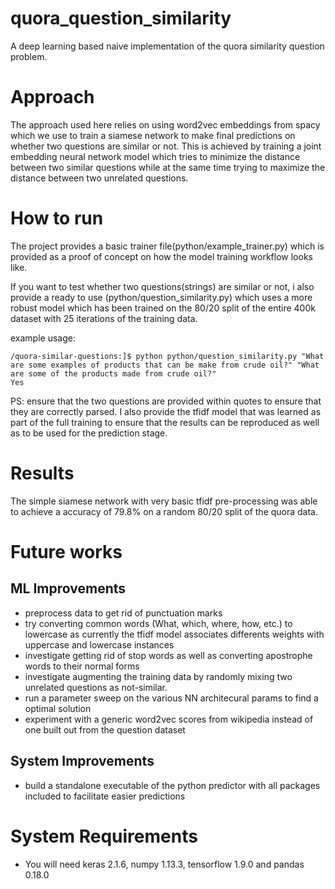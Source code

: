 # quora_question_similarity
A deep learning based naive implementation of the quora similarity question problem.

# Approach
The approach used here relies on using word2vec embeddings from spacy which we use to train a siamese network to make final predictions on whether two questions are similar or not. This is achieved by training a joint embedding neural network model which tries to minimize the distance between two similar questions while at the same time trying to maximize the distance between two unrelated questions.

# How to run
The project provides a basic trainer file(python/example_trainer.py) which is provided as a proof of concept on how the model training workflow looks like.

If you want to test whether two questions(strings) are similar or not, i also provide a ready to use (python/question_similarity.py) which uses a more robust model which has been trained on the 80/20 split of the entire 400k dataset with 25 iterations of the training data.

example usage: 
```
/quora-similar-questions:]$ python python/question_similarity.py "What are some examples of products that can be make from crude oil?" "What are some of the products made from crude oil?"
Yes
```

PS: ensure that the two questions are provided within quotes to ensure that they are correctly parsed.
I also provide the tfidf model that was learned as part of the full training to ensure that the results can be reproduced as well as to be used for the prediction stage.


# Results
The simple siamese network with very basic tfidf pre-processing was able to achieve a accuracy of 79.8% on a random 80/20 split of the quora data.

# Future works
## ML Improvements
- preprocess data to get rid of punctuation marks
- try converting common words (What, which, where, how, etc.) to lowercase as currently the tfidf model associates differents weights with uppercase and lowercase instances
- investigate getting rid of stop words as well as converting apostrophe words to their normal forms
- investigate augmenting the training data by randomly mixing two unrelated questions as not-similar.
- run a parameter sweep on the various NN architecural params to find a optimal solution
- experiment with a generic word2vec scores from wikipedia instead of one built out from the question dataset

## System Improvements
- build a standalone executable of the python predictor with all packages included to facilitate easier predictions

# System Requirements
- You will need keras 2.1.6, numpy 1.13.3, tensorflow 1.9.0 and pandas 0.18.0
